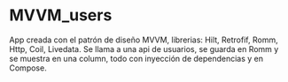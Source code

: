 # MVVM_users
App creada con el patrón de diseño MVVM, librerias: Hilt, Retrofif, Romm, Http, Coil, Livedata.
Se llama a una api de usuarios, se guarda en Romm y se muestra en una column, todo con inyección de dependencias y en Compose.
